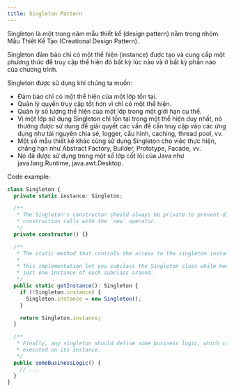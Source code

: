 ```yaml
---
title: Singleton Pattern
---
```


Singleton là một trong năm mẫu thiết kế (design pattern) nằm trong nhóm Mẫu Thiết Kế Tạo (Creational Design Pattern).

Singleton đảm bảo chỉ có một thể hiện (instance) được tạo và cung cấp một phương thức để truy cập thể hiện đó bất kỳ lúc nào và ở bất kỳ phần nào của chương trình.

Singleton được sử dụng khi chúng ta muốn:

- Đảm bảo chỉ có một thể hiện của một lớp tồn tại.
- Quản lý quyền truy cập tốt hơn vì chỉ có một thể hiện.
- Quản lý số lượng thể hiện của một lớp trong một giới hạn cụ thể.
- Vì một lớp sử dụng Singleton chỉ tồn tại trong một thể hiện duy nhất, nó thường được sử dụng để giải quyết các vấn đề cần truy cập vào các ứng dụng như tài nguyên chia sẻ, logger, cấu hình, caching, thread pool, vv.
- Một số mẫu thiết kế khác cũng sử dụng Singleton cho việc thực hiện, chẳng hạn như Abstract Factory, Builder, Prototype, Facade, vv.
- Nó đã được sử dụng trong một số lớp cốt lõi của Java như java.lang.Runtime, java.awt.Desktop.

Code example:

```ts
class Singleton {
  private static instance: Singleton;

  /**
   * The Singleton's constructor should always be private to prevent direct
   * construction calls with the `new` operator.
   */
  private constructor() {}

  /**
   * The static method that controls the access to the singleton instance.
   *
   * This implementation let you subclass the Singleton class while keeping
   * just one instance of each subclass around.
   */
  public static getInstance(): Singleton {
    if (!Singleton.instance) {
      Singleton.instance = new Singleton();
    }

    return Singleton.instance;
  }

  /**
   * Finally, any singleton should define some business logic, which can be
   * executed on its instance.
   */
  public someBusinessLogic() {
    // ...
  }
}
```
